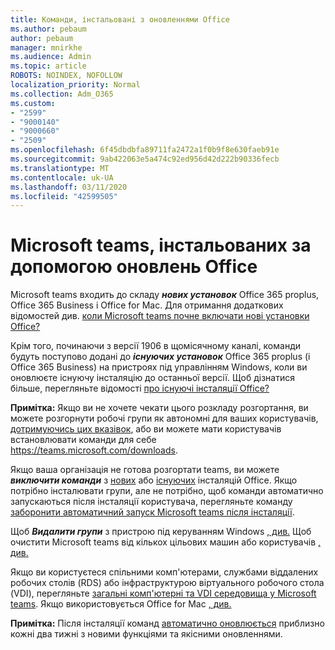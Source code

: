 ```yaml
---
title: Команди, інстальовані з оновленнями Office
ms.author: pebaum
author: pebaum
manager: mnirkhe
ms.audience: Admin
ms.topic: article
ROBOTS: NOINDEX, NOFOLLOW
localization_priority: Normal
ms.collection: Adm_O365
ms.custom:
- "2599"
- "9000140"
- "9000660"
- "2509"
ms.openlocfilehash: 6f45dbdbfa89711fa2472a1f0b9f8e630faeb91e
ms.sourcegitcommit: 9ab422063e5a474c92ed956d42d222b90336fecb
ms.translationtype: MT
ms.contentlocale: uk-UA
ms.lasthandoff: 03/11/2020
ms.locfileid: "42599505"
---
```

# <a name="microsoft-teams-installed-with-office-updates"></a>Microsoft teams, інстальованих за допомогою оновлень Office

Microsoft teams входить до складу ***нових установок*** Office 365 proplus, Office 365 Business і Office for Mac. Для отримання додаткових відомостей див. [коли Microsoft teams почне включати нові установки Office?](https://docs.microsoft.com/deployoffice/teams-install#when-will-microsoft-teams-start-being-included-with-new-installations-of-office-365-proplus)

Крім того, починаючи з версії 1906 в щомісячному каналі, команди будуть поступово додані до ***існуючих установок*** Office 365 proplus (і Office 365 Business) на пристроях під управлінням Windows, коли ви оновлюєте існуючу інсталяцію до останньої версії. Щоб дізнатися більше, перегляньте відомості [про існуючі інсталяції Office?](https://docs.microsoft.com/deployoffice/teams-install#what-about-existing-installations-of-office-365-proplus)

**Примітка:** Якщо ви не хочете чекати цього розкладу розгортання, ви можете розгорнути робочі групи як автономні для ваших користувачів, [дотримуючись цих вказівок](https://docs.microsoft.com/MicrosoftTeams/msi-deployment), або ви можете мати користувачів встановлювати команди для себе https://teams.microsoft.com/downloads.

Якщо ваша організація не готова розгортати teams, ви можете ***виключити команди*** з [нових](https://docs.microsoft.com/deployoffice/teams-install#how-to-exclude-microsoft-teams-from-new-installations-of-office-365-proplus) або [існуючих](https://docs.microsoft.com/deployoffice/teams-install#use-group-policy-to-control-the-installation-of-microsoft-teams) інсталяцій Office. Якщо потрібно інсталювати групи, але не потрібно, щоб команди автоматично запускаються після інсталяції користувача, перегляньте команду [заборонити автоматичний запуск Microsoft teams після інсталяції](https://docs.microsoft.com/deployoffice/teams-install#use-group-policy-to-prevent-microsoft-teams-from-starting-automatically-after-installation).

Щоб ***Видалити групи*** з пристрою під керуванням Windows [, див.](https://support.office.com/article/uninstall-microsoft-teams-3b159754-3c26-4952-abe7-57d27f5f4c81) Щоб очистити Microsoft teams від кількох цільових машин або користувачів [, див.](https://docs.microsoft.com/microsoftteams/scripts/powershell-script-teams-deployment-clean-up)

Якщо ви користуєтеся спільними комп'ютерами, службами віддалених робочих столів (RDS) або інфраструктурою віртуального робочого стола (VDI), перегляньте [загальні комп'ютерні та VDI середовища у Microsoft teams](https://docs.microsoft.com/deployoffice/teams-install#shared-computer-and-vdi-environments-with-microsoft-teams). Якщо використовується Office for Mac [, див.](https://docs.microsoft.com/deployoffice/teams-install#microsoft-teams-installations-on-a-mac)

**Примітка:** Після інсталяції команд [автоматично оновлюється](https://docs.microsoft.com/deployoffice/teams-install#feature-and-quality-updates-for-microsoft-teams) приблизно кожні два тижні з новими функціями та якісними оновленнями. 